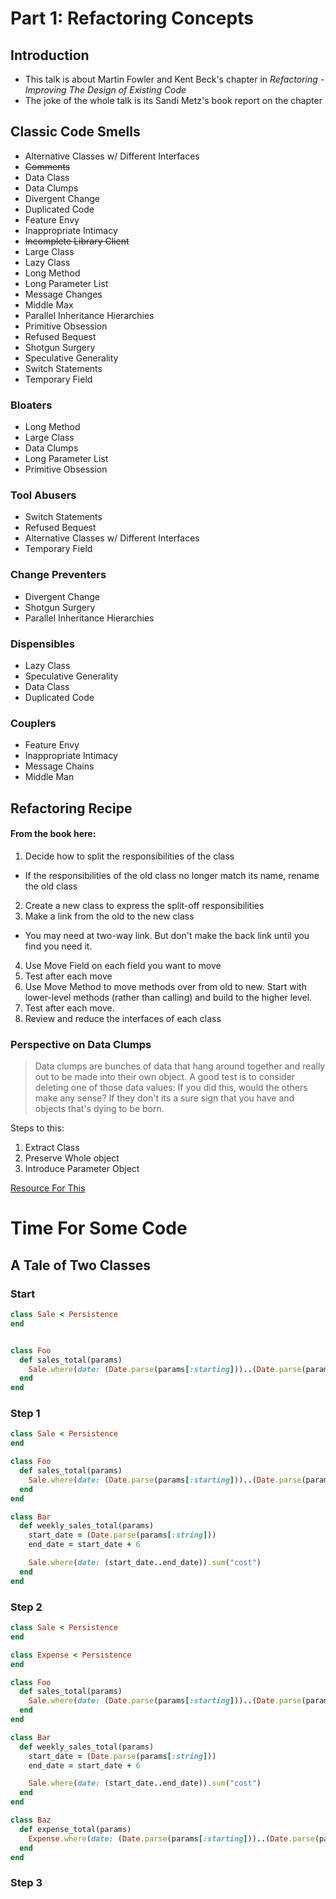 # Part 1: Refactoring Concepts

## Introduction

* This talk is about Martin Fowler and Kent Beck's chapter in *Refactoring - Improving The Design of Existing Code*
* The joke of the whole talk is its Sandi Metz's book report on the chapter

## Classic Code Smells

* Alternative Classes w/ Different Interfaces
* ~~Comments~~
* Data Class
* Data Clumps
* Divergent Change
* Duplicated Code
* Feature Envy
* Inappropriate Intimacy
* ~~Incomplete Library Client~~
* Large Class
* Lazy Class
* Long Method
* Long Parameter List
* Message Changes
* Middle Max
* Parallel Inheritance Hierarchies
* Primitive Obsession
* Refused Bequest
* Shotgun Surgery
* Speculative Generality
* Switch Statements
* Temporary Field


### Bloaters

* Long Method
* Large Class
* Data Clumps
* Long Parameter List
* Primitive Obsession

### Tool Abusers

* Switch Statements
* Refused Bequest
* Alternative Classes w/ Different Interfaces
* Temporary Field

### Change Preventers

* Divergent Change
* Shotgun Surgery
* Parallel Inheritance Hierarchies

### Dispensibles

* Lazy Class
* Speculative Generality
* Data Class
* Duplicated Code

### Couplers

* Feature Envy
* Inappropriate Intimacy
* Message Chains
* Middle Man

## Refactoring Recipe

#### From the book here:

1. Decide how to split the responsibilities of the class
  * If the responsibilities of the old class no longer match its name, rename the old class
2. Create a new class to express the split-off responsibilities
3. Make a link from the old to the new class
  * You may need at two-way link. But don't make the back link until you find you need it.
4. Use Move Field on each field you want to move
5. Test after each move
6. Use Move Method to move methods over from old to new. Start with lower-level methods (rather than calling) and build to the higher level.
7. Test after each move.
8. Review and reduce the interfaces of each class

### Perspective on Data Clumps

> Data clumps are bunches of data that hang around together and really out to be made
into their own object. A good test is to consider deleting one of those data values: If you did this, would the others make any sense? If they don't its a sure sign that you have
and objects that's dying to be born.

Steps to this:

1. Extract Class
2. Preserve Whole object
3. Introduce Parameter Object

[Resource For This](http://www.industriallogic.com/wp-content/uploads/2005/09/smellstorefactorings.pdf)

# Time For Some Code

## A Tale of Two Classes

### Start

```ruby
class Sale < Persistence
end


class Foo
  def sales_total(params)
    Sale.where(date: (Date.parse(params[:starting]))..(Date.parse(params[:ending]))).sum("cost")
  end
end
```

### Step 1

```ruby
class Sale < Persistence
end

class Foo
  def sales_total(params)
    Sale.where(date: (Date.parse(params[:starting]))..(Date.parse(params[:ending]))).sum("cost")
  end
end

class Bar
  def weekly_sales_total(params)
    start_date = (Date.parse(params[:string]))
    end_date = start_date + 6

    Sale.where(date: (start_date..end_date)).sum("cost")
  end
end
```


### Step 2

```ruby
class Sale < Persistence
end

class Expense < Persistence
end

class Foo
  def sales_total(params)
    Sale.where(date: (Date.parse(params[:starting]))..(Date.parse(params[:ending]))).sum("cost")
  end
end

class Bar
  def weekly_sales_total(params)
    start_date = (Date.parse(params[:string]))
    end_date = start_date + 6

    Sale.where(date: (start_date..end_date)).sum("cost")
  end
end

class Baz
  def expense_total(params)
    Expense.where(date: (Date.parse(params[:starting]))..(Date.parse(params[:ending]))).sum("cost")
  end
end
```

### Step 3
